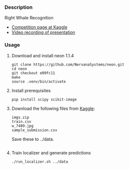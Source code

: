 ### Description

Right Whale Recognition

- [Competition page at Kaggle](https://kaggle.com/c/noaa-right-whale-recognition)
- [Video recording of presentation](https://youtu.be/WfuDrJA6JBE)

### Usage

1. Download and install neon 1.1.4

    ```
    git clone https://github.com/NervanaSystems/neon.git
    cd neon
    git checkout e09fc11
    make
    source .venv/bin/activate
    ```
2. Install prerequisites

    ```
    pip install scipy scikit-image
    ```
3. Download the following files from [Kaggle](https://kaggle.com/c/noaa-right-whale-recognition/data):

    ```
    imgs.zip
    train.csv
    w_7489.jpg
    sample_submission.csv
    ```
    Save these to ../data.

    ```
    
4. Train localizer and generate predictions

    ```
    ./run_localizer.sh ../data
    ```